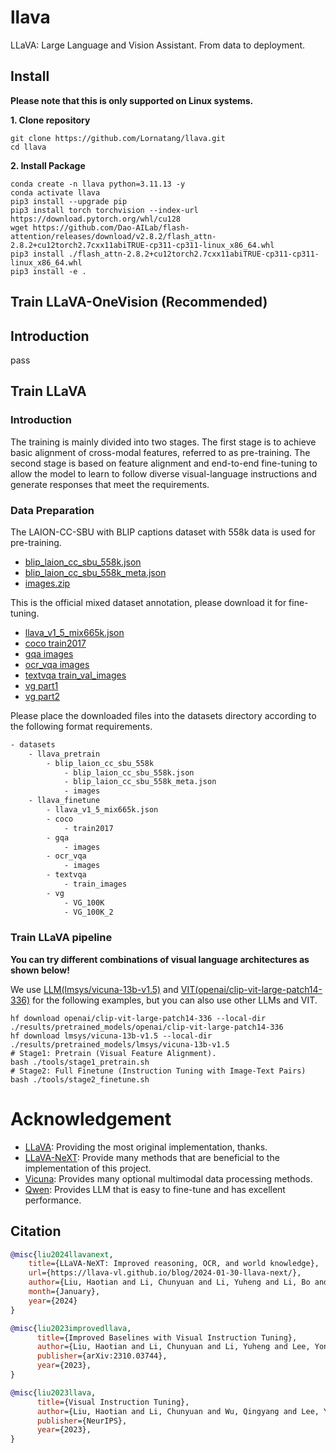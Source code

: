 # llava

LLaVA: Large Language and Vision Assistant. From data to deployment.

## Install

**Please note that this is only supported on Linux systems.**

**1. Clone repository**

```shell
git clone https://github.com/Lornatang/llava.git
cd llava
```

**2. Install Package**

```shell
conda create -n llava python=3.11.13 -y
conda activate llava
pip3 install --upgrade pip
pip3 install torch torchvision --index-url https://download.pytorch.org/whl/cu128
wget https://github.com/Dao-AILab/flash-attention/releases/download/v2.8.2/flash_attn-2.8.2+cu12torch2.7cxx11abiTRUE-cp311-cp311-linux_x86_64.whl
pip3 install ./flash_attn-2.8.2+cu12torch2.7cxx11abiTRUE-cp311-cp311-linux_x86_64.whl
pip3 install -e .
```

## Train LLaVA-OneVision (Recommended)

## Introduction

pass

## Train LLaVA

### Introduction

The training is mainly divided into two stages. The first stage is to achieve basic alignment of cross-modal features, referred to as pre-training.
The second stage is based on feature alignment and end-to-end fine-tuning to allow the model to learn to follow diverse visual-language instructions
and generate responses that meet the requirements.

### Data Preparation

The LAION-CC-SBU with BLIP captions dataset with 558k data is used for pre-training.
- [blip_laion_cc_sbu_558k.json](https://huggingface.co/datasets/liuhaotian/LLaVA-Pretrain/blob/main/blip_laion_cc_sbu_558k.json)
- [blip_laion_cc_sbu_558k_meta.json](https://huggingface.co/datasets/liuhaotian/LLaVA-Pretrain/blob/main/blip_laion_cc_sbu_558k_meta.json)
- [images.zip](https://huggingface.co/datasets/liuhaotian/LLaVA-Pretrain/blob/main/images.zip)

This is the official mixed dataset annotation, please download it for fine-tuning.
- [llava_v1_5_mix665k.json](https://huggingface.co/datasets/liuhaotian/LLaVA-Instruct-150K/blob/main/llava_v1_5_mix665k.json)
- [coco train2017](http://images.cocodataset.org/zips/train2017.zip)
- [gqa images](https://downloads.cs.stanford.edu/nlp/data/gqa/images.zip)
- [ocr_vqa images](https://drive.google.com/drive/folders/1_GYPY5UkUy7HIcR0zq3ZCFgeZN7BAfm_?usp=sharing)
- [textvqa train_val_images](https://dl.fbaipublicfiles.com/textvqa/images/train_val_images.zip)
- [vg part1](https://cs.stanford.edu/people/rak248/VG_100K_2/images.zip) 
- [vg part2](https://cs.stanford.edu/people/rak248/VG_100K_2/images2.zip)

Please place the downloaded files into the datasets directory according to the following format requirements.

```txt
- datasets
    - llava_pretrain
        - blip_laion_cc_sbu_558k
            - blip_laion_cc_sbu_558k.json
            - blip_laion_cc_sbu_558k_meta.json
            - images
    - llava_finetune
        - llava_v1_5_mix665k.json
        - coco
            - train2017
        - gqa
            - images
        - ocr_vqa
            - images
        - textvqa
            - train_images
        - vg
            - VG_100K
            - VG_100K_2
```

### Train LLaVA pipeline

**You can try different combinations of visual language architectures as shown below!**

We use [LLM(lmsys/vicuna-13b-v1.5)](https://huggingface.co/lmsys/vicuna-13b-v1.5) and [VIT(openai/clip-vit-large-patch14-336)](https://huggingface.co/openai/clip-vit-large-patch14-336) for the following examples, but you can also use other LLMs and VIT.

```shell
hf download openai/clip-vit-large-patch14-336 --local-dir ./results/pretrained_models/openai/clip-vit-large-patch14-336
hf download lmsys/vicuna-13b-v1.5 --local-dir ./results/pretrained_models/lmsys/vicuna-13b-v1.5
# Stage1: Pretrain (Visual Feature Alignment).
bash ./tools/stage1_pretrain.sh
# Stage2: Full Finetune (Instruction Tuning with Image-Text Pairs)
bash ./tools/stage2_finetune.sh
```

# Acknowledgement

- [LLaVA](https://github.com/haotian-liu/LLaVA): Providing the most original implementation, thanks.
- [LLaVA-NeXT](https://github.com/LLaVA-VL/LLaVA-NeXT): Provide many methods that are beneficial to the implementation of this project.
- [Vicuna](https://github.com/lm-sys/FastChat): Provides many optional multimodal data processing methods.
- [Qwen](https://huggingface.co/Qwen): Provides LLM that is easy to fine-tune and has excellent performance.

## Citation

```bibtex
@misc{liu2024llavanext,
    title={LLaVA-NeXT: Improved reasoning, OCR, and world knowledge},
    url={https://llava-vl.github.io/blog/2024-01-30-llava-next/},
    author={Liu, Haotian and Li, Chunyuan and Li, Yuheng and Li, Bo and Zhang, Yuanhan and Shen, Sheng and Lee, Yong Jae},
    month={January},
    year={2024}
}

@misc{liu2023improvedllava,
      title={Improved Baselines with Visual Instruction Tuning}, 
      author={Liu, Haotian and Li, Chunyuan and Li, Yuheng and Lee, Yong Jae},
      publisher={arXiv:2310.03744},
      year={2023},
}

@misc{liu2023llava,
      title={Visual Instruction Tuning}, 
      author={Liu, Haotian and Li, Chunyuan and Wu, Qingyang and Lee, Yong Jae},
      publisher={NeurIPS},
      year={2023},
}
```